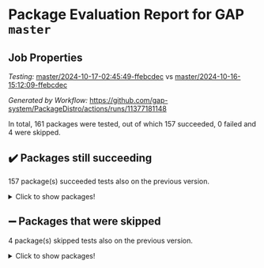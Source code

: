# Package Evaluation Report for GAP `master`

## Job Properties

*Testing:* [master/2024-10-17-02:45:49-ffebcdec](https://github.com/gap-system/PackageDistro/blob/data/reports/master/2024-10-17-02:45:49-ffebcdec) vs [master/2024-10-16-15:12:09-ffebcdec](https://github.com/gap-system/PackageDistro/blob/data/reports/master/2024-10-16-15:12:09-ffebcdec)

*Generated by Workflow:* https://github.com/gap-system/PackageDistro/actions/runs/11377181148

In total, 161 packages were tested, out of which 157 succeeded, 0 failed and 4 were skipped.

## :heavy_check_mark: Packages still succeeding

157 package(s) succeeded tests also on the previous version.
<details><summary>Click to show packages!</summary>

- 4ti2interface 2023.02-04 [(success)](https://github.com/gap-system/PackageDistro/actions/runs/11377181148/job/31651169497)
- ace 5.6.2 [(success)](https://github.com/gap-system/PackageDistro/actions/runs/11377181148/job/31651172976)
- aclib 1.3.2 [(success)](https://github.com/gap-system/PackageDistro/actions/runs/11377181148/job/31651173616)
- agt 0.3.1 [(success)](https://github.com/gap-system/PackageDistro/actions/runs/11377181148/job/31651174199)
- alnuth 3.2.1 [(success)](https://github.com/gap-system/PackageDistro/actions/runs/11377181148/job/31651174477)
- anupq 3.3.0 [(success)](https://github.com/gap-system/PackageDistro/actions/runs/11377181148/job/31651177076)
- atlasrep 2.1.9 [(success)](https://github.com/gap-system/PackageDistro/actions/runs/11377181148/job/31651177339)
- autodoc 2023.06.19 [(success)](https://github.com/gap-system/PackageDistro/actions/runs/11377181148/job/31651177505)
- automata 1.16 [(success)](https://github.com/gap-system/PackageDistro/actions/runs/11377181148/job/31651177659)
- automgrp 1.3.2 [(success)](https://github.com/gap-system/PackageDistro/actions/runs/11377181148/job/31651177873)
- autpgrp 1.11 [(success)](https://github.com/gap-system/PackageDistro/actions/runs/11377181148/job/31651178064)
- cap 2024.10-06 [(success)](https://github.com/gap-system/PackageDistro/actions/runs/11377181148/job/31651178234)
- caratinterface 2.3.7 [(success)](https://github.com/gap-system/PackageDistro/actions/runs/11377181148/job/31651178398)
- cddinterface 2024.09.02 [(success)](https://github.com/gap-system/PackageDistro/actions/runs/11377181148/job/31651178573)
- circle 1.6.6 [(success)](https://github.com/gap-system/PackageDistro/actions/runs/11377181148/job/31651178721)
- classicpres 1.22 [(success)](https://github.com/gap-system/PackageDistro/actions/runs/11377181148/job/31651178868)
- cohomolo 1.6.11 [(success)](https://github.com/gap-system/PackageDistro/actions/runs/11377181148/job/31651179032)
- congruence 1.2.7 [(success)](https://github.com/gap-system/PackageDistro/actions/runs/11377181148/job/31651179182)
- corefreesub 0.6 [(success)](https://github.com/gap-system/PackageDistro/actions/runs/11377181148/job/31651179337)
- corelg 1.57 [(success)](https://github.com/gap-system/PackageDistro/actions/runs/11377181148/job/31651179530)
- crime 1.6 [(success)](https://github.com/gap-system/PackageDistro/actions/runs/11377181148/job/31651179709)
- crisp 1.4.6 [(success)](https://github.com/gap-system/PackageDistro/actions/runs/11377181148/job/31651179877)
- crypting 0.10.5 [(success)](https://github.com/gap-system/PackageDistro/actions/runs/11377181148/job/31651180064)
- cryst 4.1.27 [(success)](https://github.com/gap-system/PackageDistro/actions/runs/11377181148/job/31651180314)
- crystcat 1.1.10 [(success)](https://github.com/gap-system/PackageDistro/actions/runs/11377181148/job/31651180500)
- ctbllib 1.3.9 [(success)](https://github.com/gap-system/PackageDistro/actions/runs/11377181148/job/31651180706)
- cubefree 1.19 [(success)](https://github.com/gap-system/PackageDistro/actions/runs/11377181148/job/31651180886)
- curlinterface 2.4.0 [(success)](https://github.com/gap-system/PackageDistro/actions/runs/11377181148/job/31651181044)
- cvec 2.8.2 [(success)](https://github.com/gap-system/PackageDistro/actions/runs/11377181148/job/31651181214)
- datastructures 0.3.1 [(success)](https://github.com/gap-system/PackageDistro/actions/runs/11377181148/job/31651181390)
- deepthought 1.0.7 [(success)](https://github.com/gap-system/PackageDistro/actions/runs/11377181148/job/31651181573)
- design 1.8 [(success)](https://github.com/gap-system/PackageDistro/actions/runs/11377181148/job/31651181737)
- difsets 2.3.1 [(success)](https://github.com/gap-system/PackageDistro/actions/runs/11377181148/job/31651181902)
- digraphs 1.9.0 [(success)](https://github.com/gap-system/PackageDistro/actions/runs/11377181148/job/31651182094)
- edim 1.3.8 [(success)](https://github.com/gap-system/PackageDistro/actions/runs/11377181148/job/31651182398)
- example 4.3.4 [(success)](https://github.com/gap-system/PackageDistro/actions/runs/11377181148/job/31651182598)
- examplesforhomalg 2023.10-01 [(success)](https://github.com/gap-system/PackageDistro/actions/runs/11377181148/job/31651182744)
- factint 1.6.3 [(success)](https://github.com/gap-system/PackageDistro/actions/runs/11377181148/job/31651182879)
- ferret 1.0.14 [(success)](https://github.com/gap-system/PackageDistro/actions/runs/11377181148/job/31651183066)
- fga 1.5.0 [(success)](https://github.com/gap-system/PackageDistro/actions/runs/11377181148/job/31651183236)
- fining 1.5.6 [(success)](https://github.com/gap-system/PackageDistro/actions/runs/11377181148/job/31651183402)
- float 1.0.5 [(success)](https://github.com/gap-system/PackageDistro/actions/runs/11377181148/job/31651183558)
- format 1.4.4 [(success)](https://github.com/gap-system/PackageDistro/actions/runs/11377181148/job/31651183703)
- forms 1.2.12 [(success)](https://github.com/gap-system/PackageDistro/actions/runs/11377181148/job/31651183855)
- fplsa 1.2.6 [(success)](https://github.com/gap-system/PackageDistro/actions/runs/11377181148/job/31651184018)
- fr 2.4.13 [(success)](https://github.com/gap-system/PackageDistro/actions/runs/11377181148/job/31651184312)
- francy 2.0.3 [(success)](https://github.com/gap-system/PackageDistro/actions/runs/11377181148/job/31651184511)
- fwtree 1.3 [(success)](https://github.com/gap-system/PackageDistro/actions/runs/11377181148/job/31651184683)
- gapdoc 1.6.7 [(success)](https://github.com/gap-system/PackageDistro/actions/runs/11377181148/job/31651184853)
- gauss 2023.08-01 [(success)](https://github.com/gap-system/PackageDistro/actions/runs/11377181148/job/31651185028)
- gaussforhomalg 2024.08-01 [(success)](https://github.com/gap-system/PackageDistro/actions/runs/11377181148/job/31651185184)
- gbnp 1.1.0 [(success)](https://github.com/gap-system/PackageDistro/actions/runs/11377181148/job/31651185350)
- generalizedmorphismsforcap 2024.09-03 [(success)](https://github.com/gap-system/PackageDistro/actions/runs/11377181148/job/31651185520)
- genss 1.6.9 [(success)](https://github.com/gap-system/PackageDistro/actions/runs/11377181148/job/31651185685)
- gradedmodules 2024.01-01 [(success)](https://github.com/gap-system/PackageDistro/actions/runs/11377181148/job/31651185855)
- gradedringforhomalg 2024.07-01 [(success)](https://github.com/gap-system/PackageDistro/actions/runs/11377181148/job/31651186043)
- grape 4.9.2 [(success)](https://github.com/gap-system/PackageDistro/actions/runs/11377181148/job/31651186194)
- groupoids 1.76 [(success)](https://github.com/gap-system/PackageDistro/actions/runs/11377181148/job/31651186361)
- grpconst 2.6.5 [(success)](https://github.com/gap-system/PackageDistro/actions/runs/11377181148/job/31651186552)
- guarana 0.96.3 [(success)](https://github.com/gap-system/PackageDistro/actions/runs/11377181148/job/31651186688)
- guava 3.19 [(success)](https://github.com/gap-system/PackageDistro/actions/runs/11377181148/job/31651186842)
- hap 1.65 [(success)](https://github.com/gap-system/PackageDistro/actions/runs/11377181148/job/31651187005)
- hapcryst 0.1.15 [(success)](https://github.com/gap-system/PackageDistro/actions/runs/11377181148/job/31651187168)
- hecke 1.5.4 [(success)](https://github.com/gap-system/PackageDistro/actions/runs/11377181148/job/31651187324)
- help 4.0 [(success)](https://github.com/gap-system/PackageDistro/actions/runs/11377181148/job/31651187476)
- homalg 2024.01-01 [(success)](https://github.com/gap-system/PackageDistro/actions/runs/11377181148/job/31651187620)
- homalgtocas 2023.11-01 [(success)](https://github.com/gap-system/PackageDistro/actions/runs/11377181148/job/31651187785)
- idrel 2.48 [(success)](https://github.com/gap-system/PackageDistro/actions/runs/11377181148/job/31651188015)
- images 1.3.3 [(success)](https://github.com/gap-system/PackageDistro/actions/runs/11377181148/job/31651188172)
- intpic 0.4.0 [(success)](https://github.com/gap-system/PackageDistro/actions/runs/11377181148/job/31651188348)
- io 4.9.0 [(success)](https://github.com/gap-system/PackageDistro/actions/runs/11377181148/job/31651188528)
- io_forhomalg 2023.02-04 [(success)](https://github.com/gap-system/PackageDistro/actions/runs/11377181148/job/31651188728)
- irredsol 1.4.4 [(success)](https://github.com/gap-system/PackageDistro/actions/runs/11377181148/job/31651188896)
- json 2.2.2 [(success)](https://github.com/gap-system/PackageDistro/actions/runs/11377181148/job/31651189070)
- jupyterkernel 1.5.1 [(success)](https://github.com/gap-system/PackageDistro/actions/runs/11377181148/job/31651189264)
- jupyterviz 1.5.6 [(success)](https://github.com/gap-system/PackageDistro/actions/runs/11377181148/job/31651189426)
- kan 1.37 [(success)](https://github.com/gap-system/PackageDistro/actions/runs/11377181148/job/31651189612)
- kbmag 1.5.11 [(success)](https://github.com/gap-system/PackageDistro/actions/runs/11377181148/job/31651189784)
- laguna 3.9.7 [(success)](https://github.com/gap-system/PackageDistro/actions/runs/11377181148/job/31651189962)
- liealgdb 2.2.1 [(success)](https://github.com/gap-system/PackageDistro/actions/runs/11377181148/job/31651190129)
- liepring 2.9.1 [(success)](https://github.com/gap-system/PackageDistro/actions/runs/11377181148/job/31651190306)
- liering 2.4.2 [(success)](https://github.com/gap-system/PackageDistro/actions/runs/11377181148/job/31651190486)
- linearalgebraforcap 2024.09-04 [(success)](https://github.com/gap-system/PackageDistro/actions/runs/11377181148/job/31651190680)
- lins 0.9 [(success)](https://github.com/gap-system/PackageDistro/actions/runs/11377181148/job/31651190841)
- localizeringforhomalg 2023.10-01 [(success)](https://github.com/gap-system/PackageDistro/actions/runs/11377181148/job/31651191023)
- loops 3.4.4 [(success)](https://github.com/gap-system/PackageDistro/actions/runs/11377181148/job/31651191188)
- lpres 1.1.1 [(success)](https://github.com/gap-system/PackageDistro/actions/runs/11377181148/job/31651191341)
- majoranaalgebras 1.5.2 [(success)](https://github.com/gap-system/PackageDistro/actions/runs/11377181148/job/31651191469)
- mapclass 1.4.6 [(success)](https://github.com/gap-system/PackageDistro/actions/runs/11377181148/job/31651191648)
- matgrp 0.70 [(success)](https://github.com/gap-system/PackageDistro/actions/runs/11377181148/job/31651191847)
- matricesforhomalg 2024.08-05 [(success)](https://github.com/gap-system/PackageDistro/actions/runs/11377181148/job/31651192011)
- modisom 3.0.0 [(success)](https://github.com/gap-system/PackageDistro/actions/runs/11377181148/job/31651192191)
- modulepresentationsforcap 2024.09-02 [(success)](https://github.com/gap-system/PackageDistro/actions/runs/11377181148/job/31651192339)
- modules 2024.01-01 [(success)](https://github.com/gap-system/PackageDistro/actions/runs/11377181148/job/31651192475)
- monoidalcategories 2024.09-05 [(success)](https://github.com/gap-system/PackageDistro/actions/runs/11377181148/job/31651192627)
- nconvex 2022.09-01 [(success)](https://github.com/gap-system/PackageDistro/actions/runs/11377181148/job/31651192815)
- nilmat 1.4.2 [(success)](https://github.com/gap-system/PackageDistro/actions/runs/11377181148/job/31651192990)
- nock 1.5 [(success)](https://github.com/gap-system/PackageDistro/actions/runs/11377181148/job/31651193171)
- normalizinterface 1.3.7 [(success)](https://github.com/gap-system/PackageDistro/actions/runs/11377181148/job/31651193355)
- nq 2.5.11 [(success)](https://github.com/gap-system/PackageDistro/actions/runs/11377181148/job/31651193585)
- numericalsgps 1.4.0 [(success)](https://github.com/gap-system/PackageDistro/actions/runs/11377181148/job/31651193768)
- openmath 11.5.3 [(success)](https://github.com/gap-system/PackageDistro/actions/runs/11377181148/job/31651193934)
- orb 4.9.1 [(success)](https://github.com/gap-system/PackageDistro/actions/runs/11377181148/job/31651194095)
- packagemanager 1.6 [(success)](https://github.com/gap-system/PackageDistro/actions/runs/11377181148/job/31651194265)
- patternclass 2.4.5 [(success)](https://github.com/gap-system/PackageDistro/actions/runs/11377181148/job/31651194459)
- permut 2.0.5 [(success)](https://github.com/gap-system/PackageDistro/actions/runs/11377181148/job/31651194666)
- polenta 1.3.10 [(success)](https://github.com/gap-system/PackageDistro/actions/runs/11377181148/job/31651194852)
- polymaking 0.8.7 [(success)](https://github.com/gap-system/PackageDistro/actions/runs/11377181148/job/31651195032)
- primgrp 3.4.4 [(success)](https://github.com/gap-system/PackageDistro/actions/runs/11377181148/job/31651195234)
- profiling 2.6.0 [(success)](https://github.com/gap-system/PackageDistro/actions/runs/11377181148/job/31651195435)
- qdistrnd 0.9.4 [(success)](https://github.com/gap-system/PackageDistro/actions/runs/11377181148/job/31651195623)
- qpa 1.35 [(success)](https://github.com/gap-system/PackageDistro/actions/runs/11377181148/job/31651195809)
- quagroup 1.8.4 [(success)](https://github.com/gap-system/PackageDistro/actions/runs/11377181148/job/31651195985)
- radiroot 2.9 [(success)](https://github.com/gap-system/PackageDistro/actions/runs/11377181148/job/31651196151)
- rcwa 4.7.1 [(success)](https://github.com/gap-system/PackageDistro/actions/runs/11377181148/job/31651196320)
- rds 1.8 [(success)](https://github.com/gap-system/PackageDistro/actions/runs/11377181148/job/31651196502)
- recog 1.4.2 [(success)](https://github.com/gap-system/PackageDistro/actions/runs/11377181148/job/31651196660)
- repndecomp 1.3.0 [(success)](https://github.com/gap-system/PackageDistro/actions/runs/11377181148/job/31651196889)
- repsn 3.1.2 [(success)](https://github.com/gap-system/PackageDistro/actions/runs/11377181148/job/31651197059)
- resclasses 4.7.3 [(success)](https://github.com/gap-system/PackageDistro/actions/runs/11377181148/job/31651197257)
- ringsforhomalg 2024.06-01 [(success)](https://github.com/gap-system/PackageDistro/actions/runs/11377181148/job/31651197418)
- sco 2023.08-01 [(success)](https://github.com/gap-system/PackageDistro/actions/runs/11377181148/job/31651197580)
- scscp 2.4.3 [(success)](https://github.com/gap-system/PackageDistro/actions/runs/11377181148/job/31651197737)
- semigroups 5.3.7 [(success)](https://github.com/gap-system/PackageDistro/actions/runs/11377181148/job/31651197945)
- sglppow 2.4 [(success)](https://github.com/gap-system/PackageDistro/actions/runs/11377181148/job/31651198091)
- sgpviz 0.999.6 [(success)](https://github.com/gap-system/PackageDistro/actions/runs/11377181148/job/31651198282)
- simpcomp 2.1.14 [(success)](https://github.com/gap-system/PackageDistro/actions/runs/11377181148/job/31651198568)
- singular 2024.06.03 [(success)](https://github.com/gap-system/PackageDistro/actions/runs/11377181148/job/31651199034)
- sl2reps 1.1 [(success)](https://github.com/gap-system/PackageDistro/actions/runs/11377181148/job/31651199304)
- sla 1.6.2 [(success)](https://github.com/gap-system/PackageDistro/actions/runs/11377181148/job/31651199507)
- smallantimagmas 0.2.12 [(success)](https://github.com/gap-system/PackageDistro/actions/runs/11377181148/job/31651199678)
- smallgrp 1.5.4 [(success)](https://github.com/gap-system/PackageDistro/actions/runs/11377181148/job/31651199834)
- smallsemi 0.7.1 [(success)](https://github.com/gap-system/PackageDistro/actions/runs/11377181148/job/31651200007)
- sonata 2.9.6 [(success)](https://github.com/gap-system/PackageDistro/actions/runs/11377181148/job/31651200181)
- sophus 1.27 [(success)](https://github.com/gap-system/PackageDistro/actions/runs/11377181148/job/31651200371)
- sotgrps 1.3 [(success)](https://github.com/gap-system/PackageDistro/actions/runs/11377181148/job/31651200553)
- spinsym 1.5.2 [(success)](https://github.com/gap-system/PackageDistro/actions/runs/11377181148/job/31651200758)
- standardff 1.0 [(success)](https://github.com/gap-system/PackageDistro/actions/runs/11377181148/job/31651200938)
- symbcompcc 1.3.2 [(success)](https://github.com/gap-system/PackageDistro/actions/runs/11377181148/job/31651201130)
- thelma 1.3 [(success)](https://github.com/gap-system/PackageDistro/actions/runs/11377181148/job/31651201310)
- tomlib 1.2.11 [(success)](https://github.com/gap-system/PackageDistro/actions/runs/11377181148/job/31651201490)
- toolsforhomalg 2024.09-01 [(success)](https://github.com/gap-system/PackageDistro/actions/runs/11377181148/job/31651201657)
- toric 1.9.6 [(success)](https://github.com/gap-system/PackageDistro/actions/runs/11377181148/job/31651201839)
- toricvarieties 2022.07.13 [(success)](https://github.com/gap-system/PackageDistro/actions/runs/11377181148/job/31651202036)
- transgrp 3.6.5 [(success)](https://github.com/gap-system/PackageDistro/actions/runs/11377181148/job/31651202214)
- typeset 1.2.2 [(success)](https://github.com/gap-system/PackageDistro/actions/runs/11377181148/job/31651202376)
- ugaly 4.1.3 [(success)](https://github.com/gap-system/PackageDistro/actions/runs/11377181148/job/31651202572)
- unipot 1.6 [(success)](https://github.com/gap-system/PackageDistro/actions/runs/11377181148/job/31651202733)
- unitlib 4.2.0 [(success)](https://github.com/gap-system/PackageDistro/actions/runs/11377181148/job/31651202907)
- utils 0.85 [(success)](https://github.com/gap-system/PackageDistro/actions/runs/11377181148/job/31651203105)
- uuid 0.7 [(success)](https://github.com/gap-system/PackageDistro/actions/runs/11377181148/job/31651203342)
- walrus 0.9991 [(success)](https://github.com/gap-system/PackageDistro/actions/runs/11377181148/job/31651203544)
- wedderga 4.10.5 [(success)](https://github.com/gap-system/PackageDistro/actions/runs/11377181148/job/31651203742)
- xmod 2.92 [(success)](https://github.com/gap-system/PackageDistro/actions/runs/11377181148/job/31651203945)
- xmodalg 1.23 [(success)](https://github.com/gap-system/PackageDistro/actions/runs/11377181148/job/31651204116)
- yangbaxter 0.10.6 [(success)](https://github.com/gap-system/PackageDistro/actions/runs/11377181148/job/31651204271)
- zeromqinterface 0.16 [(success)](https://github.com/gap-system/PackageDistro/actions/runs/11377181148/job/31651204439)
</details>

## :heavy_minus_sign: Packages that were skipped

4 package(s) skipped tests also on the previous version.
<details><summary>Click to show packages!</summary>

- browse 1.8.21 [(skipped)](https://github.com/gap-system/PackageDistro/actions/runs/11377181148/job/31650874793)
- itc 1.5.1 [(skipped)](https://github.com/gap-system/PackageDistro/actions/runs/11377181148/job/31650874793)
- polycyclic 2.16 [(skipped)](https://github.com/gap-system/PackageDistro/actions/runs/11377181148/job/31650874793)
- xgap 4.32 [(skipped)](https://github.com/gap-system/PackageDistro/actions/runs/11377181148/job/31650874793)
</details>

